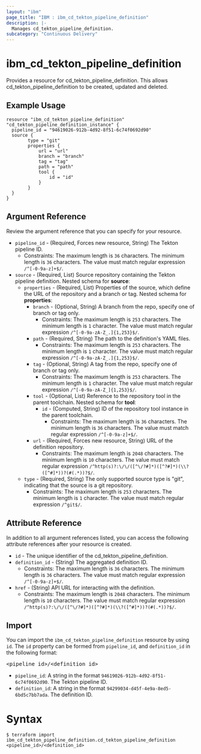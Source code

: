 ```yaml
---
layout: "ibm"
page_title: "IBM : ibm_cd_tekton_pipeline_definition"
description: |-
  Manages cd_tekton_pipeline_definition.
subcategory: "Continuous Delivery"
---
```


# ibm_cd_tekton_pipeline_definition

Provides a resource for cd_tekton_pipeline_definition. This allows cd_tekton_pipeline_definition to be created, updated and deleted.

## Example Usage

```hcl
resource "ibm_cd_tekton_pipeline_definition" "cd_tekton_pipeline_definition_instance" {
  pipeline_id = "94619026-912b-4d92-8f51-6c74f0692d90"
  source {
		type = "git"
		properties {
			url = "url"
			branch = "branch"
			tag = "tag"
			path = "path"
			tool {
				id = "id"
			}
		}
  }
}
```

## Argument Reference

Review the argument reference that you can specify for your resource.

* `pipeline_id` - (Required, Forces new resource, String) The Tekton pipeline ID.
  * Constraints: The maximum length is `36` characters. The minimum length is `36` characters. The value must match regular expression `/^[-0-9a-z]+$/`.
* `source` - (Required, List) Source repository containing the Tekton pipeline definition.
Nested schema for **source**:
	* `properties` - (Required, List) Properties of the source, which define the URL of the repository and a branch or tag.
	Nested schema for **properties**:
		* `branch` - (Optional, String) A branch from the repo, specify one of branch or tag only.
		  * Constraints: The maximum length is `253` characters. The minimum length is `1` character. The value must match regular expression `/^[-0-9a-zA-Z_.]{1,253}$/`.
		* `path` - (Required, String) The path to the definition's YAML files.
		  * Constraints: The maximum length is `253` characters. The minimum length is `1` character. The value must match regular expression `/^[-0-9a-zA-Z_.]{1,253}$/`.
		* `tag` - (Optional, String) A tag from the repo, specify one of branch or tag only.
		  * Constraints: The maximum length is `253` characters. The minimum length is `1` character. The value must match regular expression `/^[-0-9a-zA-Z_]{1,253}$/`.
		* `tool` - (Optional, List) Reference to the repository tool in the parent toolchain.
		Nested schema for **tool**:
			* `id` - (Computed, String) ID of the repository tool instance in the parent toolchain.
			  * Constraints: The maximum length is `36` characters. The minimum length is `36` characters. The value must match regular expression `/^[-0-9a-z]+$/`.
		* `url` - (Required, Forces new resource, String) URL of the definition repository.
		  * Constraints: The maximum length is `2048` characters. The minimum length is `10` characters. The value must match regular expression `/^http(s)?:\/\/([^\/?#]*)([^?#]*)(\\?([^#]*))?(#(.*))?$/`.
	* `type` - (Required, String) The only supported source type is "git", indicating that the source is a git repository.
	  * Constraints: The maximum length is `253` characters. The minimum length is `1` character. The value must match regular expression `/^git$/`.

## Attribute Reference

In addition to all argument references listed, you can access the following attribute references after your resource is created.

* `id` - The unique identifier of the cd_tekton_pipeline_definition.
* `definition_id` - (String) The aggregated definition ID.
  * Constraints: The maximum length is `36` characters. The minimum length is `36` characters. The value must match regular expression `/^[-0-9a-z]+$/`.
* `href` - (String) API URL for interacting with the definition.
  * Constraints: The maximum length is `2048` characters. The minimum length is `10` characters. The value must match regular expression `/^http(s)?:\/\/([^\/?#]*)([^?#]*)(\\?([^#]*))?(#(.*))?$/`.


## Import

You can import the `ibm_cd_tekton_pipeline_definition` resource by using `id`.
The `id` property can be formed from `pipeline_id`, and `definition_id` in the following format:

<pre>
&lt;pipeline_id&gt;/&lt;definition_id&gt;
</pre>
* `pipeline_id`: A string in the format `94619026-912b-4d92-8f51-6c74f0692d90`. The Tekton pipeline ID.
* `definition_id`: A string in the format `94299034-d45f-4e9a-8ed5-6bd5c7bb7ada`. The definition ID.

# Syntax
```
$ terraform import ibm_cd_tekton_pipeline_definition.cd_tekton_pipeline_definition <pipeline_id>/<definition_id>
```
